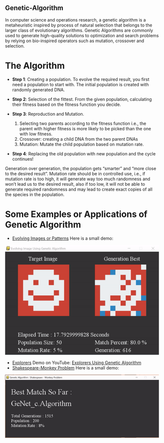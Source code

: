 ## Genetic-Algorithm

In computer science and operations research, a genetic algorithm is a metaheuristic inspired by process of natural selection that belongs to the larger class of evolutionary algorithms. Genetic Algorithms are commonly used to generate high-quality solutions to optimization and search problems by relying on bio-inspired operators such as mutation, crossover and selection.

# The Algorithm

  - **Step 1**: Creating a population. To evolve the required result, you first need a population to start with. The initial population is created with randomly generated DNA.
  - **Step 2**: Selection of the fittest. From the given population, calculating their fitness based on the fitness function you decide.
  - **Step 3**: Reproduction and Mutation.
     1. Selecting two parents according to the fitness function i.e., the parent with higher fitness is more likely to be picked than the one with low fitness.
     2. Crossover: creating a child DNA from the two parent DNAs
     3. Mutation: Mutate the child population based on mutation rate.

  - **Step 4**: Replacing the old population with new population and the cycle continues!

Generation over generation, the population gets “smarter” and “more close to the desired result”. Mutation rate should be in controlled use, i.e., if mutation rate is too high, it will generate way too much randomness and won’t lead us to the desired result, also if too low, it will not be able to generate required randomness and may lead to create exact copies of all the species in the population.

# Some Examples or Applications of Genetic Algorithm
  - [Evolving Images or Patterns](Evolving-Image-Pattern/) Here is a small demo: 
  
  <p align="center"> <img src="Evolving-Image-Pattern/evolving-image-pattern-demo.gif"/> </p>
  
  - [Explorers](Explorers/) Demo on YouTube: [Explorers Using Genetic Algorithm](https://www.youtube.com/watch?v=0AhEp3LAq1Q&t=0s)
  - [Shakespeare-Monkey Problem](Shakespeare-MonkeyProblem/) Here is a small demo:
  
  <p align="center"> <img src="Shakespeare-MonkeyProblem/shakespeare-monkey-demo.gif"/> </p>
  
